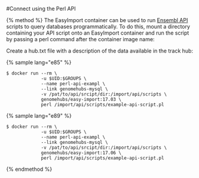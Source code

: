 #Connect using the Perl API

{% method %}
The EasyImport container can be used to run [Ensembl API](http://www.ensembl.org/info/docs/api/index.html) scripts to query databases programmatically. To do this, mount a directory containing your API script onto an EasyImport container and run the script by passing a perl command after the container image name:

Create a hub.txt file with a description of the data available in the track hub:

{% sample lang="e85" %}
```
$ docker run --rm \
             -u $UID:$GROUPS \
             --name perl-api-exampl \
             --link genomehubs-mysql \
             -v /pat/to/api/srcipt/dir:/import/api/scripts \
             genomehubs/easy-import:17.03 \
             perl /import/api/scripts/example-api-script.pl

```

{% sample lang="e89" %}
```
$ docker run --rm \
             -u $UID:$GROUPS \
             --name perl-api-exampl \
             --link genomehubs-mysql \
             -v /pat/to/api/srcipt/dir:/import/api/scripts \
             genomehubs/easy-import:17.06 \
             perl /import/api/scripts/example-api-script.pl

```

{% endmethod %}
